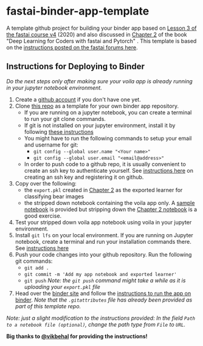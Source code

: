 # fastai-binder-app-template
A template github project for building your binder app based on [Lesson 3 of the fastai course v4](https://course.fast.ai/videos/?lesson=3) (2020) and also discussed in [Chapter 2](https://github.com/fastai/fastbook/blob/master/02_production.ipynb) of the book "Deep Learning for Coders with fastai and Pytorch" . This template is based on the [instructions posted on the fastai forums here](https://forums.fast.ai/t/deploying-your-notebook-as-an-app-under-10-minutes/70621?u=butchland).

## Instructions for Deploying to Binder

_Do the next steps only after making sure your voila app is already running in your jupyter notebook environment._
1. Create a [github account](https://github.com) if you don't have one yet.
1. Clone [this repo](https://github.com/butchland/fastai-binder-app-template) as a template for your own binder app repository. 
    * If you are running on a jupyter notebook, you can create a terminal to run your git clone commands.
    * If git is not installed on your jupyter environment, install it by following [these instructions](https://git-scm.com/book/en/v2/Getting-Started-Installing-Git)
    * You might have to run the following commands to setup your email and username for git:
        * `git config --global user.name "<Your name>"`
        * `git config --global user.email "<email@address>"`
    * In order to push code to a github repo, it is usually convenient to create an ssh key to authenticate yourself. See [instructions here](https://docs.github.com/en/github/authenticating-to-github/connecting-to-github-with-ssh) on creating an ssh key and registering it on github.
1. Copy over the following:
    * the `export.pkl` created in [Chapter 2](https://github.com/fastai/fastbook/blob/master/02_production.ipynb) as the exported learner for classifying bear images
    * the stripped down notebook containing the voila app only. A [sample notebook](https://github.com/butchland/fastai-binder-app-template/blob/master/sample-fastai-binder-app.ipynb) is provided but stripping down the [Chapter 2 notebook](https://github.com/fastai/fastbook/blob/master/02_production.ipynb) is a good exercise.
1. Test your stripped down voila app notebook using voila in your jupyter environment.
1. Install `git lfs` on your local environment. If you are running on Jupyter notebook, create a terminal and run your installation commands there.  See [instructions here](https://github.com/git-lfs/git-lfs/wiki/Installation)
1. Push your code changes into your github repository. Run the following git commands:
    * `git add .`
    * `git commit -m 'Add my app notebook and exported learner'`
    * `git push`
    _Note: the `git push` command might take a while as it is uploading your `export.pkl` file_
1. Head over the [binder site](https://mybinder.org/) and follow the [instructions to run the app on binder](https://forums.fast.ai/t/deploying-your-notebook-as-an-app-under-10-minutes/70621?u=butchland). _Note that the `.gitattributes` file has already been provided as part of this template repo._

_Note: just a slight modification to the instructions provided: In the field `Path to a notebook file (optional)`, change the path type from `File` to `URL`._


**Big thanks to [@vikbehal](https://forums.fast.ai/u/vikbehal) for providing the instructions!**

 
